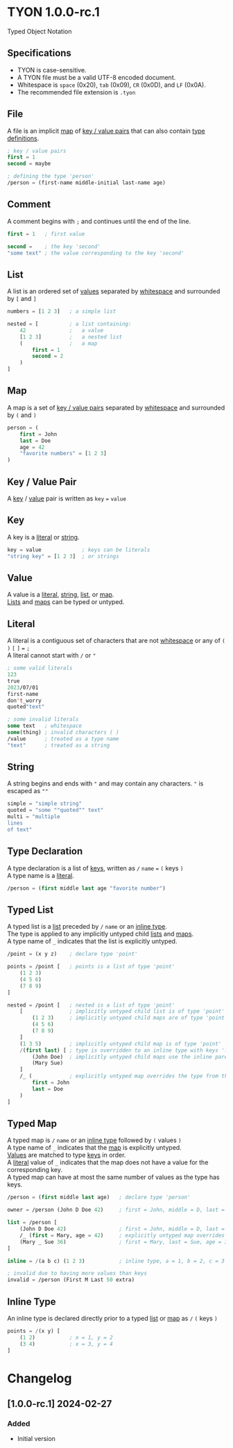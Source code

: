 # TYON 1.0.0-rc.1

Typed Object Notation

## Specifications

* TYON is case-sensitive.
* A TYON file must be a valid UTF-8 encoded document.
* Whitespace is `space` (0x20), `tab` (0x09), `CR` (0x0D), and `LF` (0x0A).
* The recommended file extension is `.tyon`

## File

A file is an implicit [map](#map) of [key / value pairs](#key--value-pair) that can also contain [type definitions](#type-definition).

```lisp
; key / value pairs
first = 1
second = maybe

; defining the type 'person'
/person = (first-name middle-initial last-name age)
```

## Comment

A comment begins with `;` and continues until the end of the line.

```lisp
first = 1   ; first value

second =    ; the key 'second'
"some text" ; the value corresponding to the key 'second'
```

## List

A list is an ordered set of [values](#value) separated by [whitespace](#specifications) and surrounded by `[` and `]`

```lisp
numbers = [1 2 3]   ; a simple list

nested = [          ; a list containing:
    42              ;   a value
    [1 2 3]         ;   a nested list
    (               ;   a map
        first = 1
        second = 2
    )
]
```

## Map

A map is a set of [key / value pairs](#key--value-pair) separated by [whitespace](#specifications) and surrounded by `(` and `)`

```lisp
person = (
    first = John
    last = Doe
    age = 42
    "favorite numbers" = [1 2 3]
)
```

## Key / Value Pair

A [key](#key) / [value](#value) pair is written as `key` `=` `value`

## Key

A key is a [literal](#literal) or [string](#string).

```lisp
key = value             ; keys can be literals
"string key" = [1 2 3]  ; or strings
```

## Value

A value is a [literal](#literal), [string](#string), [list](#list), or [map](#map).  
[Lists](#list) and [maps](#map) can be typed or untyped.

## Literal

A literal is a contiguous set of characters that are not [whitespace](#specifications) or any of `(` `)` `[` `]` `=` `;`  
A literal cannot start with `/` or `"`

```lisp
; some valid literals
123
true
2023/07/01
first-name
don't_worry
quoted"text"

; some invalid literals
some text   ; whitespace
some(thing) ; invalid characters ( )
/value      ; treated as a type name
"text"      ; treated as a string
```

## String

A string begins and ends with `"` and may contain any characters. `"` is escaped as `""`

```lisp
simple = "simple string"
quoted = "some ""quoted"" text"
multi = "multiple
lines
of text"
```

## Type Declaration

A type declaration is a list of [keys](#key), written as `/` `name` `=` `(` keys `)`  
A type name is a [literal](#literal).

```lisp
/person = (first middle last age "favorite number")
```

## Typed List

A typed list is a [list](#list) preceded by `/` `name` or an [inline type](#inline-type).  
The type is applied to any implicitly untyped child [lists](#list) and [maps](#map).  
A type name of `_` indicates that the list is explicitly untyped.

```lisp
/point = (x y z)    ; declare type 'point'

points = /point [   ; points is a list of type 'point'
    (1 2 3)
    (4 5 6)
    (7 8 9)
]

nested = /point [   ; nested is a list of type 'point'
    [               ; implicitly untyped child list is of type 'point'
        (1 2 3)     ; implicitly untyped child maps are of type 'point'
        (4 5 6)
        (7 8 9)
    ]
    (1 3 5)         ; implicitly untyped child map is of type 'point'
    /(first last) [ ; type is overridden to an inline type with keys 'first' and 'last'
        (John Doe)  ; implicitly untyped child maps use the inline parent type
        (Mary Sue)
    ]
    /_ (            ; explicitly untyped map overrides the type from the parent
        first = John
        last = Doe
    )
]
```

## Typed Map

A typed map is `/` `name` or an [inline type](#inline-type) followed by `(` values `)`  
A type name of `_` indicates that the [map](#map) is explicitly untyped.  
[Values](#value) are matched to type [keys](#key) in order.  
A [literal](#literal) value of `_` indicates that the map does not have a value for the corresponding key.  
A typed map can have at most the same number of values as the type has keys.

```lisp
/person = (first middle last age)   ; declare type 'person'

owner = /person (John D Doe 42)     ; first = John, middle = D, last = Doe, age = 42

list = /person [
    (John D Doe 42)                 ; first = John, middle = D, last = Doe, age = 42
    /_ (first = Mary, age = 42)     ; explicitly untyped map overrides the parent type
    (Mary _ Sue 36)                 ; first = Mary, last = Sue, age = 36
]

inline = /(a b c) (1 2 3)           ; inline type, a = 1, b = 2, c = 3

; invalid due to having more values than keys
invalid = /person (First M Last 50 extra)
```

## Inline Type

An inline type is declared directly prior to a typed [list](#typed-list) or [map](#typed-map) as `/` `(` keys `)`

```lisp
points = /(x y) [
    (1 2)           ; x = 1, y = 2
    (3 4)           ; x = 3, y = 4
]
```

# Changelog

## [1.0.0-rc.1] 2024-02-27

### Added

* Initial version
